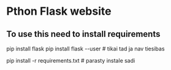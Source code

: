 # Pthon Flask website

To use this need to install requirements
---

pip install flask
pip install flask --user # tikai tad ja nav tiesibas

pip install -r requirements.txt # parasty instale sadi